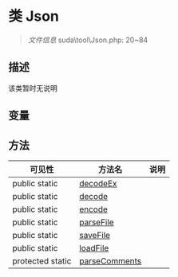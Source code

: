 #  类 Json

> *文件信息* suda\tool\Json.php: 20~84



## 描述

该类暂时无说明


## 变量


## 方法


| 可见性 | 方法名 | 说明 |
|--------|-------|------|
| public static|[decodeEx](Json/decodeEx.md) |  |
| public static|[decode](Json/decode.md) |  |
| public static|[encode](Json/encode.md) |  |
| public static|[parseFile](Json/parseFile.md) |  |
| public static|[saveFile](Json/saveFile.md) |  |
| public static|[loadFile](Json/loadFile.md) |  |
| protected static|[parseComments](Json/parseComments.md) |  |

